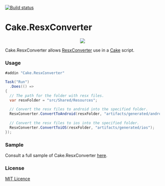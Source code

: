 [![Build status](https://ci.appveyor.com/api/projects/status/oy67yuc4ljdriwag?svg=true
)](https://ci.appveyor.com/project/cakecontrib/cake-resxconverter/)   

Cake.ResxConverter
===================

<p align="center">
  <img src="https://github.com/jzeferino/Cake.ResxConverter/blob/master/art/icon.png?raw=true"/>
</p>

Cake.ResxConverter allows [ResxConverter](https://github.com/jzeferino/ResxConverter) use in a [Cake](http://cakebuild.net/) script.

### Usage
```c#
#addin "Cake.ResxConverter"

Task("Run")
  .Does(() =>
{
  // The path for the folder with resx files.
  var resxFolder = "src/Shared/Resources"; 
  
  // Convert the resx files to android into the specified folder.
  ResxConverter.ConvertToAndroid(resxFolder, "artifacts/generated/android");
  
  // Convert the resx files to ios into the specified folder.
  ResxConverter.ConvertToiOS(resxFolder, "artifacts/generated/ios");
});
```
### Sample

Consult a full sample of Cake.ResxConverter [here](https://github.com/jzeferino/Xamarin.ResxConverter.Sample).

### License
[MIT Licence](LICENSE) 
